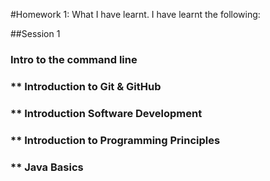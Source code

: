 #Homework 1: What I have learnt. 
I have learnt the following:

##Session 1

### **Intro to the command line**

### ** Introduction to Git & GitHub


### ** Introduction Software Development 

### ** Introduction to Programming Principles 

### ** Java Basics



